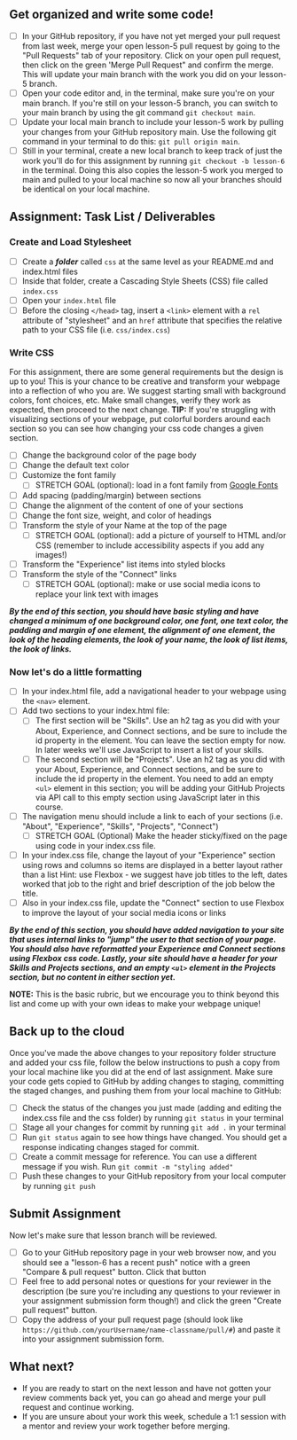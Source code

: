 ## Get organized and write some code!
- [ ] In your GitHub repository, if you have not yet merged your pull request from last week, merge your open lesson-5 pull request by going to the "Pull Requests" tab of your repository. Click on your open pull request, then click on the green 'Merge Pull Request" and confirm the merge. This will update your main branch with the work you did on your lesson-5 branch.
- [ ] Open your code editor and, in the terminal, make sure you're on your main branch. If you're still on your lesson-5 branch, you can switch to your main branch by using the git command `git checkout main`.
- [ ] Update your local main branch to include your lesson-5 work by pulling your changes from your GitHub repository main. Use the following git command in your terminal to do this: `git pull origin main`.
- [ ] Still in your terminal, create a new local branch to keep track of just the work you'll do for this assignment by running `git checkout -b lesson-6` in the terminal. Doing this also copies the lesson-5 work you merged to main and pulled to your local machine so now all your branches should be identical on your local machine.

## Assignment: Task List / Deliverables

### Create and Load Stylesheet
   - [ ] Create a **_folder_** called `css` at the same level as your README.md and index.html files
   - [ ] Inside that folder, create a Cascading Style Sheets (CSS) file called `index.css`
   - [ ] Open your `index.html` file
   - [ ] Before the closing `</head>` tag, insert a `<link>` element with a `rel` attribute of "stylesheet" and an `href` attribute that specifies the relative path to your CSS file (i.e. `css/index.css`)

### Write CSS
For this assignment, there are some general requirements but the design is up to you! This is your chance to be creative and transform your webpage into a reflection of who you are.  We suggest starting small with background colors, font choices, etc.  Make small changes, verify they work as expected, then proceed to the next change.  **TIP:** If you're struggling with visualizing sections of your webpage, put colorful borders around each section so you can see how changing your css code changes a given section.
   - [ ] Change the background color of the page body
   - [ ] Change the default text color
   - [ ] Customize the font family
     - [ ] STRETCH GOAL (optional): load in a font family from [Google Fonts](https://fonts.google.com/)
   - [ ] Add spacing (padding/margin) between sections
   - [ ] Change the alignment of the content of one of your sections
   - [ ] Change the font size, weight, and color of headings
   - [ ] Transform the style of your Name at the top of the page
     - [ ] STRETCH GOAL (optional): add a picture of yourself to HTML and/or CSS (remember to include accessibility aspects if you add any images!)
   - [ ] Transform the "Experience" list items into styled blocks
   - [ ] Transform the style of the "Connect" links
     - [ ] STRETCH GOAL (optional): make or use social media icons to replace your link text with images

**_By the end of this section, you should have basic styling and have changed a minimum of one background color, one font, one text color, the padding and margin of one element, the alignment of one element, the look of the heading elements, the look of your name, the look of list items, the look of links._**

### Now let's do a little formatting
   - [ ] In your index.html file, add a navigational header to your webpage using the `<nav>` element.
   - [ ] Add two sections to your index.html file:
     - [ ] The first section will be "Skills".  Use an h2 tag as you did with your About, Experience, and Connect sections, and be sure to include the id property in the element.  You can leave the section empty for now.  In later weeks we'll use JavaScript to insert a list of your skills.
     - [ ] The second section will be "Projects".  Use an h2 tag as you did with your About, Experience, and Connect sections, and be sure to include the id property in the element.  You need to add an empty `<ul>` element in this section; you will be adding your GitHub Projects via API call to this empty section using JavaScript later in this course.  
   - [ ] The navigation menu should include a link to each of your sections (i.e. "About", "Experience", "Skills", "Projects", "Connect")
     - [ ] STRETCH GOAL (Optional) Make the header sticky/fixed on the page using code in your index.css file.
   - [ ] In your index.css file, change the layout of your "Experience" section using rows and columns so items are displayed in a better layout rather than a list
         Hint: use Flexbox - we suggest have job titles to the left, dates worked that job to the right and brief description of the job below the title.
   - [ ] Also in your index.css file, update the "Connect" section to use Flexbox to improve the layout of your social media icons or links

**_By the end of this section, you should have added navigation to your site that uses internal links to "jump" the user to that section of your page.  You should also have reformatted your Experience and Connect sections using Flexbox css code.  Lastly, your site should have a header for your Skills and Projects sections, and an empty `<ul>` element in the Projects section, but no content in either section yet._**

**NOTE:** This is the basic rubric, but we encourage you to think beyond this list and come up with your own ideas to make your webpage unique!

## Back up to the cloud
Once you've made the above changes to your repository folder structure and added your css file, follow the below instructions to push a copy from your local machine like you did at the end of last assignment. Make sure your code gets copied to GitHub by adding changes to staging, committing the staged changes, and pushing them from your local machine to GitHub:
   - [ ] Check the status of the changes you just made (adding and editing the index.css file and the css folder) by running `git status` in your terminal
   - [ ] Stage all your changes for commit by running `git add .` in your terminal
   - [ ] Run `git status` again to see how things have changed. You should get a response indicating changes staged for commit.
   - [ ] Create a commit message for reference. You can use a different message if you wish. Run `git commit -m "styling added"`
   - [ ] Push these changes to your GitHub repository from your local computer by running `git push`

## Submit Assignment
Now let's make sure that lesson branch will be reviewed.
   - [ ] Go to your GitHub repository page in your web browser now, and you should see a "lesson-6 has a recent push" notice with a green "Compare & pull request" button. Click that button
   - [ ] Feel free to add personal notes or questions for your reviewer in the description (be sure you're including any questions to your reviewer in your assignment submission form though!) and click the green "Create pull request" button.
   - [ ] Copy the address of your pull request page (should look like `https://github.com/yourUsername/name-classname/pull/#`) and paste it into your assignment submission form.

## What next?
   - If you are ready to start on the next lesson and have not gotten your review comments back yet, you can go ahead and merge your pull request and continue working.
   - If you are unsure about your work this week, schedule a 1:1 session with a mentor and review your work together before merging.
